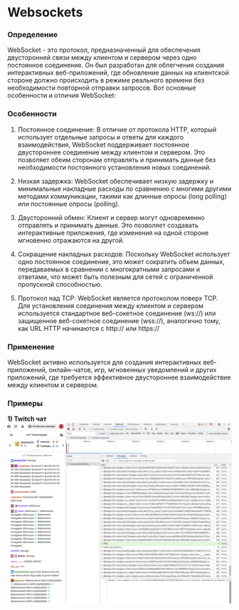 # Websockets
### Определение
WebSocket - это протокол, предназначенный для обеспечения двусторонней связи между клиентом и сервером через одно постоянное соединение. Он был разработан для облегчения создания интерактивных веб-приложений, где обновление данных на клиентской стороне должно происходить в режиме реального времени без необходимости повторной отправки запросов.
Вот основные особенности и отличия WebSocket:

### Особенности

1) Постоянное соединение: В отличие от протокола HTTP, который использует отдельные запросы и ответы для каждого взаимодействия, WebSocket поддерживает постоянное двустороннее соединение между клиентом и сервером. Это позволяет обеим сторонам отправлять и принимать данные без необходимости постоянного установления новых соединений.

2) Низкая задержка: WebSocket обеспечивает низкую задержку и минимальные накладные расходы по сравнению с многими другими методами коммуникации, такими как длинные опросы (long polling) или постоянные опросы (polling).

3) Двусторонний обмен: Клиент и сервер могут одновременно отправлять и принимать данные. Это позволяет создавать интерактивные приложения, где изменения на одной стороне мгновенно отражаются на другой.

4) Сокращение накладных расходов: Поскольку WebSocket использует одно постоянное соединение, это может сократить объем данных, передаваемых в сравнении с многократными запросами и ответами, что может быть полезным для сетей с ограниченной пропускной способностью.

5) Протокол над TCP: WebSocket является протоколом поверх TCP. Для установления соединения между клиентом и сервером используется стандартное веб-сокетное соединение (ws://) или защищенное веб-сокетное соединение (wss://), аналогично тому, как URL HTTP начинаются с http:// или https://

### Применение
WebSocket активно используется для создания интерактивных веб-приложений, онлайн-чатов, игр, мгновенных уведомлений и других приложений, где требуется эффективное двустороннее взаимодействие между клиентом и сервером.

### Примеры
**1) Twitch чат**
![П](1.png)
